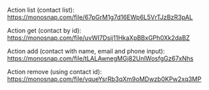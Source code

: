 Action list (contact list):
https://monosnap.com/file/67pGrM1g7d16EWp6L5VrTJzBzR3pAL

Action get (contact by id):
https://monosnap.com/file/uvWI7Dsij11HkaXpBBxGPh0Xk2daBZ

Action add (contact with name, email and phone input):
https://monosnap.com/file/tLALAwnegMGj82UnlWosfgGz67xNhs

Action remove (using contact id):
https://monosnap.com/file/vqueYsrRb3qXm9oMDwzb0KPw2xq3MP
